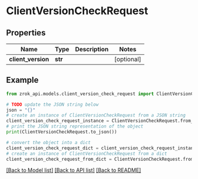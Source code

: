 # ClientVersionCheckRequest


## Properties

Name | Type | Description | Notes
------------ | ------------- | ------------- | -------------
**client_version** | **str** |  | [optional] 

## Example

```python
from zrok_api.models.client_version_check_request import ClientVersionCheckRequest

# TODO update the JSON string below
json = "{}"
# create an instance of ClientVersionCheckRequest from a JSON string
client_version_check_request_instance = ClientVersionCheckRequest.from_json(json)
# print the JSON string representation of the object
print(ClientVersionCheckRequest.to_json())

# convert the object into a dict
client_version_check_request_dict = client_version_check_request_instance.to_dict()
# create an instance of ClientVersionCheckRequest from a dict
client_version_check_request_from_dict = ClientVersionCheckRequest.from_dict(client_version_check_request_dict)
```
[[Back to Model list]](../README.md#documentation-for-models) [[Back to API list]](../README.md#documentation-for-api-endpoints) [[Back to README]](../README.md)


